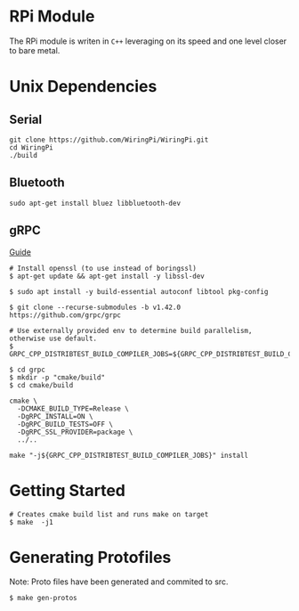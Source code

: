 # RPi Module
The RPi module is writen in `C++` leveraging on its speed and one level closer to bare metal.  

# Unix Dependencies

## Serial
```
git clone https://github.com/WiringPi/WiringPi.git
cd WiringPi
./build
```

## Bluetooth
```
sudo apt-get install bluez libbluetooth-dev
```

## gRPC
[Guide](https://github.com/grpc/grpc/blob/master/test/distrib/cpp/run_distrib_test_cmake_module_install.sh#L38)
```
# Install openssl (to use instead of boringssl)
$ apt-get update && apt-get install -y libssl-dev

$ sudo apt install -y build-essential autoconf libtool pkg-config

$ git clone --recurse-submodules -b v1.42.0 https://github.com/grpc/grpc

# Use externally provided env to determine build parallelism, otherwise use default.
$ GRPC_CPP_DISTRIBTEST_BUILD_COMPILER_JOBS=${GRPC_CPP_DISTRIBTEST_BUILD_COMPILER_JOBS:-4}

$ cd grpc
$ mkdir -p "cmake/build"
$ cd cmake/build

cmake \
  -DCMAKE_BUILD_TYPE=Release \
  -DgRPC_INSTALL=ON \
  -DgRPC_BUILD_TESTS=OFF \
  -DgRPC_SSL_PROVIDER=package \
  ../..

make "-j${GRPC_CPP_DISTRIBTEST_BUILD_COMPILER_JOBS}" install
```


# Getting Started
```
# Creates cmake build list and runs make on target
$ make  -j1
```

# Generating Protofiles
Note: Proto files have been generated and commited to src. 
```
$ make gen-protos
```